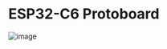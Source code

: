 # ESP32-C6 Protoboard
![image](https://github.com/user-attachments/assets/e4ddbd11-5596-4449-a75c-893454783621)

